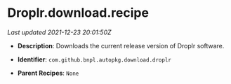 # Droplr.download.recipe

_Last updated 2021-12-23 20:01:50Z_

- **Description**: Downloads the current release version of Droplr software.

- **Identifier**: `com.github.bnpl.autopkg.download.droplr`

- **Parent Recipes**: `None`

